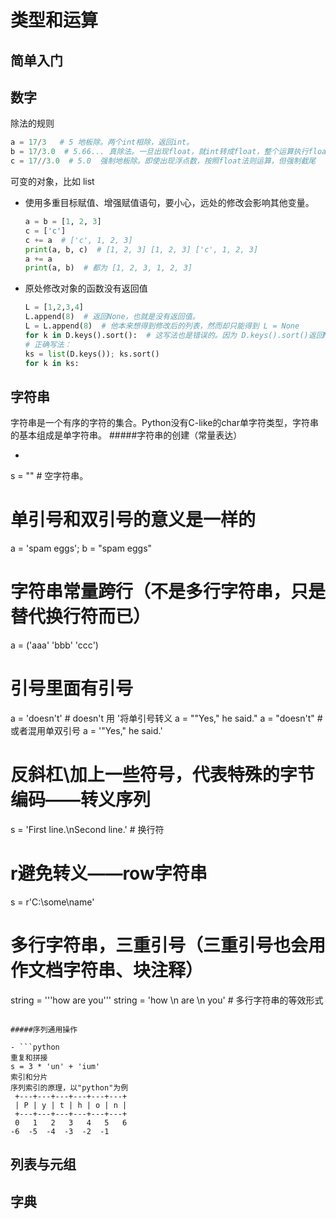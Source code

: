 # 类型和运算
## 简单入门



## 数字

除法的规则
```python
a = 17/3   # 5 地板除。两个int相除，返回int。
b = 17/3.0  # 5.66... 真除法。一旦出现float，就int转成float，整个运算执行float法则
c = 17//3.0  # 5.0  强制地板除。即使出现浮点数，按照float法则运算，但强制截尾
```
可变的对象，比如 list
- 使用多重目标赋值、增强赋值语句，要小心，远处的修改会影响其他变量。
    ```python
    a = b = [1, 2, 3]
    c = ['c']
    c += a  # ['c', 1, 2, 3]
    print(a, b, c)  # [1, 2, 3] [1, 2, 3] ['c', 1, 2, 3]
    a += a
    print(a, b)  # 都为 [1, 2, 3, 1, 2, 3]
    ```
- 原处修改对象的函数没有返回值
    ```python
    L = [1,2,3,4]
    L.append(8)  # 返回None，也就是没有返回值。
    L = L.append(8)  # 他本来想得到修改后的列表，然而却只能得到 L = None
	for k in D.keys().sort():  # 这写法也是错误的。因为 D.keys().sort()返回None
    # 正确写法：
    ks = list(D.keys()); ks.sort()
    for k in ks:
    ```



## 字符串
字符串是一个有序的字符的集合。Python没有C-like的char单字符类型，字符串的基本组成是单字符串。
#####字符串的创建（常量表达）
- ```python
s = "" # 空字符串。
# 单引号和双引号的意义是一样的
a = 'spam eggs';  b = "spam eggs"
# 字符串常量跨行（不是多行字符串，只是替代换行符而已）
a = ('aaa'
'bbb'
'ccc')
# 引号里面有引号
a = 'doesn\'t'  # doesn't 用 \'将单引号转义
a = "\"Yes,\" he said."
a = "doesn't"  # 或者混用单双引号
a = '"Yes," he said.'
# 反斜杠\加上一些符号，代表特殊的字节编码——转义序列
s = 'First line.\nSecond line.'  # 换行符
# r避免转义——row字符串
s = r'C:\some\name'
# 多行字符串，三重引号（三重引号也会用作文档字符串、块注释）
string = '''how
are
you'''
string = 'how \n are \n you' # 多行字符串的等效形式
```

#####序列通用操作

- ```python
重复和拼接
s = 3 * 'un' + 'ium'
索引和分片
序列索引的原理，以"python"为例
 +---+---+---+---+---+---+
 | P | y | t | h | o | n |
 +---+---+---+---+---+---+
 0   1   2   3   4   5   6
-6  -5  -4  -3  -2  -1
```

## 列表与元组


## 字典






















